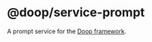 @doop/service-prompt
==================

A prompt service for the [Doop framework](https://github.com/MomsFriendlyDevCo/Doop).
